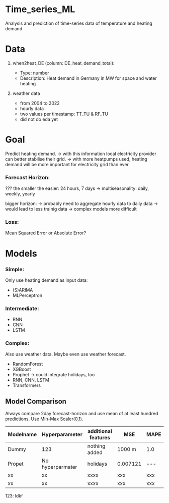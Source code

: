 # Time_series_ML
Analysis and prediction of time-series data of temperature and heating demand


# Data
1. when2heat_DE (column: DE_heat_demand_total): 
    - Type: number
    - Description: Heat demand in Germany in MW for space and water heating

2. weather data
     - from 2004 to 2022
     - hourly data
     - two values per timestamp: TT_TU & RF_TU
     - did not do eda yet

# Goal
Predict heating demand.
-> with this information local electricity provider can better stabilise their grid.
-> with more heatpumps used, heating demand will be more important for electricity grid than ever

### Forecast Horizon: 
???
the smaller the easier: 24 hours, 7 days
-> multiseasonality: daily, weekly, yearly

bigger horizon: 
-> probably need to aggregate hourly data to daily data
-> would lead to less trainig data -> complex models more difficult

### Loss:
Mean Squared Error or Absolute Error?

# Models

### Simple: 
Only use heating demand as input data:
- (S)ARIMA
- MLPerceptron

### Intermediate:
- RNN
- CNN
- LSTM

### Complex:
Also use weather data. Maybe even use weather forecast.
- RandomForest
- XGBoost
- Prophet -> could integrate holidays, too
- RNN, CNN, LSTM
- Transformers


## Model Comparison
Always compare 2day forecast-horizon and use mean of at least hundred predictions.
Use Min-Max Scaler(0,1).

| Modelname         | Hyperparameter     | additional features | MSE         | MAPE  |
|-------------------|--------------------|---------------------|-------------|-------|
| Dummy             | 123                | nothing added       | 1000 m      | 1.0   |
| Propet            | No hyperparmater   | holidays            | 0.007121    | ---   |
| xx                | xx                 | xxxx                | xxx         | xxx   |
| xx                | xx                 | xxxx                | xxx         | xxx   |





123: ldkf
